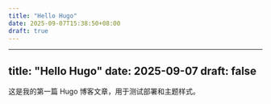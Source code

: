 ```yaml
---
title: "Hello Hugo"
date: 2025-09-07T15:38:50+08:00
draft: true
---
```


---
title: "Hello Hugo"
date: 2025-09-07
draft: false
---

这是我的第一篇 Hugo 博客文章，用于测试部署和主题样式。
